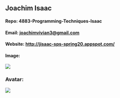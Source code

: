 ## Joachim Isaac 
#### Repo: 4883-Programming-Techniques-Isaac
#### Email: joachimvivian3@gmail.com
#### Website: http://jisaac-sps-spring20.appspot.com/
#### Image:
![](images/joachim.png)

### Avatar:
![](images/joachim.png)